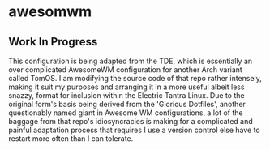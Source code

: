 # awesomwm

## Work In Progress

This configuration is being adapted from the TDE, which is essentially an over complicated AwesomeWM configuration for another Arch variant called TomOS. 
I am modifying the source code of that repo rather intensely, making it suit my purposes and arranging it in a more useful albeit less snazzy, format for inclusion within the Electric 
Tantra Linux. Due to the original form's basis being derived from the 'Glorious Dotfiles', another questionably named giant in Awesome WM configurations, a lot of the baggage from that repo's
idiosyncracies is making for a complicated and painful adaptation process that requires I use a version control else have to restart more often than I can tolerate. 
